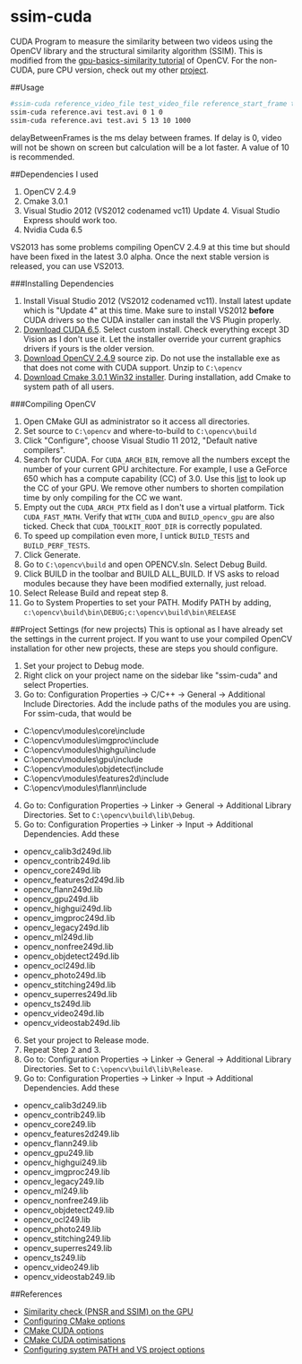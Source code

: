 ssim-cuda
=========

CUDA Program to measure the similarity between two videos using the OpenCV library and the structural similarity algorithm (SSIM). This is modified from the [gpu-basics-similarity tutorial](http://docs.opencv.org/doc/tutorials/gpu/gpu-basics-similarity/gpu-basics-similarity.html) of OpenCV. For the non-CUDA, pure CPU version, check out my other [project](https://github.com/yeokm1/ssim).

##Usage
```bash
#ssim-cuda reference_video_file test_video_file reference_start_frame test_start_frame delayBetweenFrames [numFramesToCompare]
ssim-cuda reference.avi test.avi 0 1 0
ssim-cuda reference.avi test.avi 5 13 10 1000
```

delayBetweenFrames is the ms delay between frames. If delay is 0, video will not be shown on screen but calculation will be a lot faster. A value of 10 is recommended.

##Dependencies I used
1. OpenCV 2.4.9
2. Cmake 3.0.1
3. Visual Studio 2012 (VS2012 codenamed vc11) Update 4. Visual Studio Express should work too.
4. Nvidia Cuda 6.5

VS2013 has some problems compiling OpenCV 2.4.9 at this time but should have been fixed in the latest 3.0 alpha. Once the next stable version is released, you can use VS2013.

###Installing Dependencies

1. Install Visual Studio 2012 (VS2012 codenamed vc11). Install latest update which is "Update 4" at this time. Make sure to install VS2012 <b>before</b> CUDA drivers so the CUDA installer can install the VS Plugin properly.
2. [Download CUDA 6.5](https://developer.nvidia.com/cuda-downloads). Select custom install. Check everything except 3D Vision as I don't use it.  Let the installer override your current graphics drivers if yours is the older version.
3. [Download OpenCV 2.4.9](https://github.com/Itseez/opencv/releases) source zip. Do not use the installable exe as that does not come with CUDA support. Unzip to `C:\opencv`
4. [Download Cmake 3.0.1 Win32 installer](http://www.cmake.org/cmake/resources/software.html). During installation, add Cmake to system path of all users.

###Compiling OpenCV
1. Open CMake GUI as administrator so it access all directories.
2. Set source to `C:\opencv` and where-to-build to `C:\opencv\build`
3. Click "Configure", choose Visual Studio 11 2012, "Default native compilers".
4. Search for CUDA. For `CUDA_ARCH_BIN`, remove all the numbers except the number of your current GPU architecture. For example, I use a GeForce 650 which has a compute capability (CC) of 3.0. Use this [list](https://developer.nvidia.com/cuda-gpus) to look up the CC of your GPU. We remove other numbers to shorten compilation time by only compiling for the CC we want.
5. Empty out the `CUDA_ARCH_PTX` field as I don't use a virtual platform. Tick `CUDA_FAST_MATH`. Verify that `WITH_CUDA` and `BUILD_opencv_gpu` are also ticked. Check that `CUDA_TOOLKIT_ROOT_DIR` is correctly populated.
6. To speed up compilation even more, I untick `BUILD_TESTS` and `BUILD_PERF_TESTS`.
7. Click Generate.
8. Go to `C:\opencv\build` and open OPENCV.sln. Select Debug Build.
9. Click BUILD in the toolbar and BUILD ALL_BUILD. If VS asks to reload modules because they have been modified externally, just reload.
10. Select Release Build and repeat step 8.
11. Go to System Properties to set your PATH. Modify PATH by adding, `c:\opencv\build\bin\DEBUG;c:\opencv\build\bin\RELEASE`

##Project Settings (for new projects)
This is optional as I have already set the settings in the current project. If you want to use your compiled OpenCV installation for other new projects, these are steps you should configure.

1. Set your project to Debug mode.
2. Right click on your project name on the sidebar like "ssim-cuda" and select Properties. 
3. Go to: Configuration Properties -> C/C++ -> General -> Additional Include Directories. Add the include paths of the modules you are using. For ssim-cuda, that would be
 * C:\opencv\modules\core\include
 * C:\opencv\modules\imgproc\include
 * C:\opencv\modules\highgui\include
 * C:\opencv\modules\gpu\include
 * C:\opencv\modules\objdetect\include
 * C:\opencv\modules\features2d\include
 * C:\opencv\modules\flann\include
4. Go to: Configuration Properties -> Linker -> General -> Additional Library Directories. Set to `C:\opencv\build\lib\Debug`. 
5. Go to: Configuration Properties -> Linker -> Input -> Additional Dependencies. Add these
 * opencv_calib3d249d.lib
 * opencv_contrib249d.lib
 * opencv_core249d.lib
 * opencv_features2d249d.lib
 * opencv_flann249d.lib
 * opencv_gpu249d.lib
 * opencv_highgui249d.lib
 * opencv_imgproc249d.lib
 * opencv_legacy249d.lib
 * opencv_ml249d.lib
 * opencv_nonfree249d.lib
 * opencv_objdetect249d.lib
 * opencv_ocl249d.lib
 * opencv_photo249d.lib
 * opencv_stitching249d.lib
 * opencv_superres249d.lib
 * opencv_ts249d.lib
 * opencv_video249d.lib
 * opencv_videostab249d.lib
6. Set your project to Release mode.
7. Repeat Step 2 and 3.
8. Go to: Configuration Properties -> Linker -> General -> Additional Library Directories. Set to `C:\opencv\build\lib\Release`.
9. Go to: Configuration Properties -> Linker -> Input -> Additional Dependencies. Add these
 * opencv_calib3d249.lib
 * opencv_contrib249.lib
 * opencv_core249.lib
 * opencv_features2d249.lib
 * opencv_flann249.lib
 * opencv_gpu249.lib
 * opencv_highgui249.lib
 * opencv_imgproc249.lib
 * opencv_legacy249.lib
 * opencv_ml249.lib
 * opencv_nonfree249.lib
 * opencv_objdetect249.lib
 * opencv_ocl249.lib
 * opencv_photo249.lib
 * opencv_stitching249.lib
 * opencv_superres249.lib
 * opencv_ts249.lib
 * opencv_video249.lib
 * opencv_videostab249.lib

##References
 * [Similarity check (PNSR and SSIM) on the GPU](http://docs.opencv.org/doc/tutorials/gpu/gpu-basics-similarity/gpu-basics-similarity.html)
 * [Configuring CMake options](http://answers.opencv.org/question/13490/cmake-opencv245-git-repository-24-branch-windows-7/)
 * [CMake CUDA options](http://www.programmerfish.com/how-to-build-opencv-2-4-6-with-gpu-module-in-windows/#.U_xsUPmSwjW)
 * [CMake CUDA optimisations](http://answers.opencv.org/question/5090/why-opencv-building-is-so-slow-with-cuda/)
 * [Configuring system PATH and VS project options](http://opencv-srf.blogspot.sg/2013/05/installing-configuring-opencv-with-vs.html)
